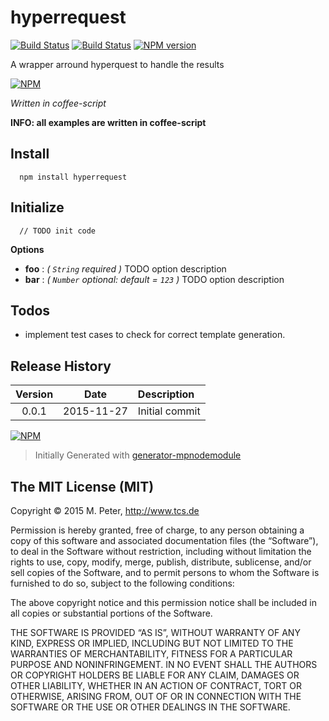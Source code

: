 hyperrequest
============

[![Build Status](https://secure.travis-ci.org/mpneuried/hyperrequest.png?branch=master)](http://travis-ci.org/mpneuried/hyperrequest)
[![Build Status](https://david-dm.org/mpneuried/hyperrequest.png)](https://david-dm.org/mpneuried/hyperrequest)
[![NPM version](https://badge.fury.io/js/hyperrequest.png)](http://badge.fury.io/js/hyperrequest)

A wrapper arround hyperquest to handle the results

[![NPM](https://nodei.co/npm/hyperrequest.png?downloads=true&stars=true)](https://nodei.co/npm/hyperrequest/)

*Written in coffee-script*

**INFO: all examples are written in coffee-script**

## Install

```
  npm install hyperrequest
```

## Initialize

```
  // TODO init code
```

**Options** 

- **foo** : *( `String` required )* TODO option description
- **bar** : *( `Number` optional: default = `123` )* TODO option description

## Todos

 * implement test cases to check for correct template generation.

## Release History
|Version|Date|Description|
|:--:|:--:|:--|
|0.0.1|2015-11-27|Initial commit|

[![NPM](https://nodei.co/npm-dl/hyperrequest.png?months=6)](https://nodei.co/npm/hyperrequest/)

> Initially Generated with [generator-mpnodemodule](https://github.com/mpneuried/generator-mpnodemodule)

## The MIT License (MIT)

Copyright © 2015 M. Peter, http://www.tcs.de

Permission is hereby granted, free of charge, to any person obtaining a copy of this software and associated documentation files (the “Software”), to deal in the Software without restriction, including without limitation the rights to use, copy, modify, merge, publish, distribute, sublicense, and/or sell copies of the Software, and to permit persons to whom the Software is furnished to do so, subject to the following conditions:

The above copyright notice and this permission notice shall be included in all copies or substantial portions of the Software.

THE SOFTWARE IS PROVIDED “AS IS”, WITHOUT WARRANTY OF ANY KIND, EXPRESS OR IMPLIED, INCLUDING BUT NOT LIMITED TO THE WARRANTIES OF MERCHANTABILITY, FITNESS FOR A PARTICULAR PURPOSE AND NONINFRINGEMENT. IN NO EVENT SHALL THE AUTHORS OR COPYRIGHT HOLDERS BE LIABLE FOR ANY CLAIM, DAMAGES OR OTHER LIABILITY, WHETHER IN AN ACTION OF CONTRACT, TORT OR OTHERWISE, ARISING FROM, OUT OF OR IN CONNECTION WITH THE SOFTWARE OR THE USE OR OTHER DEALINGS IN THE SOFTWARE.
